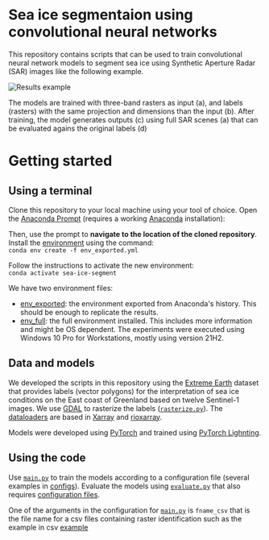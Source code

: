 # Sea ice segmentaion using convolutional neural networks

This repository contains scripts that can be used to train convolutional neural network models to segment sea ice using Synthetic Aperture Radar (SAR) images like the following example. 

![Results example](./resources/figure-5-binary-jul-pred.png)

The models are trained with  three-band rasters as input (a), and labels (rasters) with the same projection and dimensions than the input (b). After training, the model generates outputs (c) using full SAR scenes (a) that can be evaluated agains the original labels (d)

# Getting started
## Using a terminal
Clone this repository to your local machine using your tool of choice. Open the [Anaconda Prompt](https://docs.anaconda.com/anaconda/user-guide/getting-started/) (requires a working [Anaconda](https://www.anaconda.com/) installation):

Then, use the prompt to **navigate to the location of the cloned repository**. Install the [environment](env_exported.yml) using the command:  
`conda env create -f env_exported.yml`

Follow the instructions to activate the new environment:  
`conda activate sea-ice-segment`

We have two environment files: 
- [env_exported](env_exported.yml): the environment exported from  Anaconda's history. This should be enough to replicate the results.
- [env_full](env_full.yml): the full environment installed. This includes more information and might be OS dependent. The experiments were executed using Windows 10 Pro for Workstations, mostly using version 21H2. 

## Data and models
We developed the scripts in this repository using the [Extreme Earth](https://doi.org/10.5281/zenodo.4683174) dataset that provides labels (vector polygons) for the interpretation of sea ice conditions on the East coast of Greenland based on twelve Sentinel-1 images. We use [GDAL](https://gdal.org/) to rasterize the labels ([`rasterize.py`](./utils/rasterize.py)). The [dataloaders](datasets.py) are based in [Xarray](https://docs.xarray.dev/en/stable/) and [rioxarray](https://corteva.github.io/rioxarray/stable/).  

Models were developed using [PyTorch](https://pytorch.org/) and trained using [PyTorch Lighnting](https://www.pytorchlightning.ai/).

## Using the code
Use [`main.py`](main.py) to train the models according to a configuration file (several examples in [configs](./configs/)). Evaluate the models using  [`evaluate.py`](evaluate.py) that also requires [configuration files](./configs/).

One of the arguments in the configuration for [`main.py`](main.py) is `fname_csv` that is the file name for a csv files containing raster identification such as the example in csv [example](./resources/EE_IO-poly_type-all.csv)
